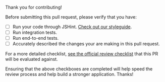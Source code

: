 Thank you for contributing!

Before submitting this pull request, please verify that you have:
 - [ ] Run your code through JSHint.  [Check out our styleguide](https://github.com/IMA-WorldHealth/bhima-2.X/blob/master/docs/STYLEGUIDE.md).
 - [ ] Run integration tests.
 - [ ] Run end-to-end tests.
 - [ ] Accurately described the changes your are making in this pull request.

For a more detailed checklist, [see the official review checklist](https://docs.google.com/document/d/1nupLVLRXgSZJQo_acLgrwvPnN8RukfSiwRhSToj81uU/pub) that this PR will be evaluated against.

Ensuring that the above checkboxes are completed will help speed the review process and help build a stronger application.  Thanks!
